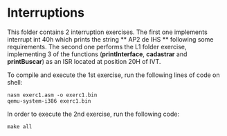 # Interruptions

This folder contains 2 interruption exercises. The first one implements interrupt int 40h which prints the string ** AP2 de IHS ** following some requirements. The second one performs the L1 folder exercise, implementing 3 of the functions (**printInterface**, **cadastrar** and **printBuscar**) as an ISR located at position 20H of IVT.

To compile and execute the 1st exercise, run the following lines of code on shell:

    nasm exerc1.asm -o exerc1.bin
    qemu-system-i386 exerc1.bin

In order to execute the 2nd exercise, run the following code:

    make all

